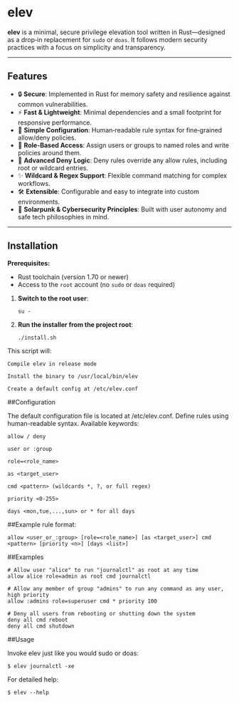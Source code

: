 # elev

**elev** is a minimal, secure privilege elevation tool written in Rust—designed as a drop‑in replacement for `sudo` or `doas`. It follows modern security practices with a focus on simplicity and transparency.

---

## Features

* 🔒 **Secure**: Implemented in Rust for memory safety and resilience against common vulnerabilities.
* ⚡ **Fast & Lightweight**: Minimal dependencies and a small footprint for responsive performance.
* 📝 **Simple Configuration**: Human‑readable rule syntax for fine‑grained allow/deny policies.
* 🧩 **Role-Based Access**: Assign users or groups to named roles and write policies around them.
* 🚫 **Advanced Deny Logic**: Deny rules override any allow rules, including root or wildcard entries.
* ✨ **Wildcard & Regex Support**: Flexible command matching for complex workflows.
* 🛠️ **Extensible**: Configurable and easy to integrate into custom environments.
* 🌱 **Solarpunk & Cybersecurity Principles**: Built with user autonomy and safe tech philosophies in mind.

---

## Installation

**Prerequisites:**

* Rust toolchain (version 1.70 or newer)
* Access to the `root` account (no `sudo` or `doas` required)

1. **Switch to the root user**:

       su -

2. **Run the installer from the project root**:

       ./install.sh

This script will:

    Compile elev in release mode

    Install the binary to /usr/local/bin/elev

    Create a default config at /etc/elev.conf

##Configuration

The default configuration file is located at /etc/elev.conf. Define rules using human-readable syntax. Available keywords:

    allow / deny

    user or :group

    role=<role_name>

    as <target_user>

    cmd <pattern> (wildcards *, ?, or full regex)

    priority <0-255>

    days <mon,tue,...,sun> or * for all days

##Example rule format:

    allow <user_or_:group> [role=<role_name>] [as <target_user>] cmd <pattern> [priority <n>] [days <list>]

##Examples

    # Allow user "alice" to run "journalctl" as root at any time
    allow alice role=admin as root cmd journalctl

    # Allow any member of group "admins" to run any command as any user, high priority
    allow :admins role=superuser cmd * priority 100

    # Deny all users from rebooting or shutting down the system
    deny all cmd reboot
    deny all cmd shutdown

##Usage

Invoke elev just like you would sudo or doas:

    $ elev journalctl -xe

For detailed help:

    $ elev --help
